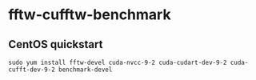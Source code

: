 # fftw-cufftw-benchmark


## CentOS quickstart
```
sudo yum install fftw-devel cuda-nvcc-9-2 cuda-cudart-dev-9-2 cuda-cufft-dev-9-2 benchmark-devel
```
